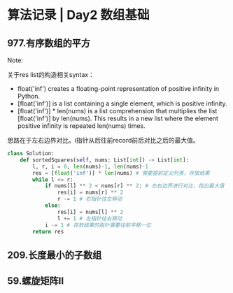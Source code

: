 # 算法记录 | Day2 数组基础

## 977.有序数组的平方

Note: 

关于res list的构造相关syntax：

- float('inf') creates a floating-point representation of positive infinity in Python. 
- [float('inf')] is a list containing a single element, which is positive infinity.
- [float('inf')] * len(nums) is a list comprehension that multiplies the list [float('inf')] by len(nums). This results in a new list where the element positive infinity is repeated len(nums) times.

思路在于左右边界对比。i指针从后往前record前后对比之后的最大值。
``` Python
class Solution:
    def sortedSquares(self, nums: List[int]) -> List[int]:
        l, r, i = 0, len(nums)-1, len(nums)-1
        res = [float('inf')] * len(nums) # 需要提前定义列表，存放结果
        while l <= r:
            if nums[l] ** 2 < nums[r] ** 2: # 左右边界进行对比，找出最大值
                res[i] = nums[r] ** 2
                r -= 1 # 右指针往左移动
            else:
                res[i] = nums[l] ** 2
                l += 1 # 左指针往右移动
            i -= 1 # 存放结果的指针需要往前平移一位
        return res

```

## 209.长度最小的子数组 

## 59.螺旋矩阵II 
